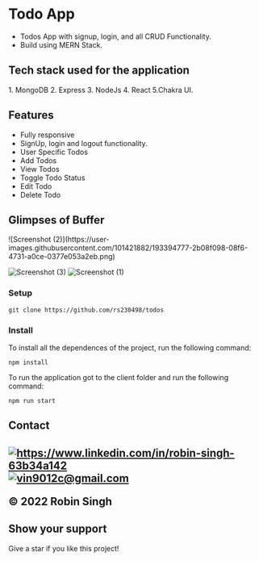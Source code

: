 # Todo App
* Todos App with signup, login, and all CRUD Functionality.
* Build using MERN Stack.

<h2>Tech stack used for the application</h2>
1. MongoDB
2. Express
3. NodeJs
4. React
5.Chakra UI.


<h2> Features </h2>

<ul>
<li>Fully responsive</li>
<li>SignUp, login and logout functionality.</li>
<li>User Specific Todos</li>
<li>Add Todos </li>
<li>View Todos</li>
<li>Toggle Todo Status</li>
<li>Edit Todo</li>
<li>Delete Todo</li>

</ul>

<h2>Glimpses of Buffer</h2>
![Screenshot (2)](https://user-images.githubusercontent.com/101421882/193394777-2b08f098-08f6-4731-a0ce-0377e053a2eb.png)


![Screenshot (3)](https://user-images.githubusercontent.com/101421882/193394694-b8d93c10-afab-4dcd-bc65-ab031f480420.png)
![Screenshot (1)](https://user-images.githubusercontent.com/101421882/193394695-ccaad8c1-990e-41dc-affb-e79f381e1ded.png)


<h3>Setup</h3>


```
git clone https://github.com/rs230498/todos
```

<h3>Install</h3>

<p>To install all the dependences of the project, run the following command:</P>

```
npm install
```

<p>To run the application got to the client folder and run the following command:</P>

```
npm run start

```
<h2>Contact<h2>
<p align="left">
    <a href="https://www.linkedin.com/in/robin-singh-63b34a142"">
        <img align="center" src="https://img.shields.io/badge/LinkedIn-0077B5?style=for-the-badge&logo=linkedin&logoColor=white" alt="https://www.linkedin.com/in/robin-singh-63b34a142" />
    </a>
      <a title="singhrbin2304@gmail.com" href="mailto:singhrbin2304@gmail.com">
        <img align="center" src="https://img.shields.io/badge/Gmail-D14836?style=for-the-badge&logo=gmail&logoColor=white" alt="vin9012c@gmail.com" />
    </a>
 
    
  <p>© 2022 Robin Singh</p>
</p>
<h2>Show your support</h2>
<p>Give a star if you like this project!</p>
